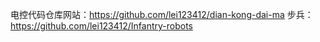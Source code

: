 
电控代码仓库网站：https://github.com/lei123412/dian-kong-dai-ma
步兵：https://github.com/lei123412/Infantry-robots
